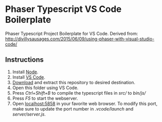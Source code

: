 # Phaser Typescript VS Code Boilerplate
Phaser Typescript Project Boilerplate for VS Code.
Derived from: http://divillysausages.com/2015/06/09/using-phaser-with-visual-studio-code/

## Instructions
1. Install [Node].
2. Install [VS Code].
3. [Download] and extract this repository to desired destination.
4. Open this folder using VS Code.
5. Press *Ctrl+Shift+B* to compile the typescript files in *src/* to *bin/js/*
6. Press *F5* to start the webserver.
7. Open [localhost:5858] in your favorite web browser. To modify this port, make sure to update the port number in *.vcode/launch* and *server/server.js*.

[Node]: 			https://nodejs.org
[VS Code]: 			https://code.visualstudio.com
[Download]: 		https://code.visualstudio.com/
[localhost:5858]:	localhost:5858